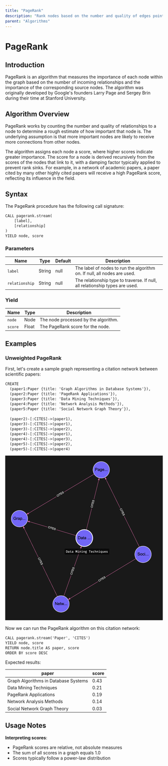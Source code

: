 ```yaml
---
title: "PageRank"
description: "Rank nodes based on the number and quality of edges pointing to them, simulating the likelihood of a random traversal landing on each node."
parent: "Algorithms"
---
```


# PageRank

## Introduction

PageRank is an algorithm that measures the importance of each node within the graph based on the number of incoming relationships and the importance of the corresponding source nodes.
The algorithm was originally developed by Google's founders Larry Page and Sergey Brin during their time at Stanford University.

## Algorithm Overview

PageRank works by counting the number and quality of relationships to a node to determine a rough estimate of how important that node is.
The underlying assumption is that more important nodes are likely to receive more connections from other nodes.

The algorithm assigns each node a score, where higher scores indicate greater importance.
The score for a node is derived recursively from the scores of the nodes that link to it, with a damping factor typically applied to prevent rank sinks.
For example, in a network of academic papers, a paper cited by many other highly cited papers will receive a high PageRank score, reflecting its influence in the field.

## Syntax

The PageRank procedure has the following call signature:

```cypher
CALL pagerank.stream(
    [label],
    [relationship]
)
YIELD node, score
```

### Parameters

| Name           | Type   | Default | Description                                                                  |
|----------------|--------|---------|------------------------------------------------------------------------------|
| `label`        | String | null    | The label of nodes to run the algorithm on. If null, all nodes are used.     |
| `relationship` | String | null    | The relationship type to traverse. If null, all relationship types are used. |

### Yield

| Name    | Type  | Description                          |
|---------|-------|--------------------------------------|
| `node`  | Node  | The node processed by the algorithm. |
| `score` | Float | The PageRank score for the node.     |

## Examples

### Unweighted PageRank

First, let's create a sample graph representing a citation network between scientific papers:

```cypher
CREATE 
  (paper1:Paper {title: 'Graph Algorithms in Database Systems'}),
  (paper2:Paper {title: 'PageRank Applications'}),
  (paper3:Paper {title: 'Data Mining Techniques'}),
  (paper4:Paper {title: 'Network Analysis Methods'}),
  (paper5:Paper {title: 'Social Network Graph Theory'}),
  
  (paper2)-[:CITES]->(paper1),
  (paper3)-[:CITES]->(paper1),
  (paper3)-[:CITES]->(paper2),
  (paper4)-[:CITES]->(paper1),
  (paper4)-[:CITES]->(paper3),
  (paper5)-[:CITES]->(paper2),
  (paper5)-[:CITES]->(paper4)
```

![Graph PR](../images/graph_page_rank.png)

Now we can run the PageRank algorithm on this citation network:

```cypher
CALL pagerank.stream('Paper', 'CITES')
YIELD node, score
RETURN node.title AS paper, score
ORDER BY score DESC
```

Expected results:

| paper                                | score |
|--------------------------------------|-------|
| Graph Algorithms in Database Systems | 0.43  |
| Data Mining Techniques               | 0.21  |
| PageRank Applications                | 0.19  |
| Network Analysis Methods             | 0.14  |
| Social Network Graph Theory          | 0.03  |


## Usage Notes

**Interpreting scores**:
   - PageRank scores are relative, not absolute measures
   - The sum of all scores in a graph equals 1.0
   - Scores typically follow a power-law distribution
